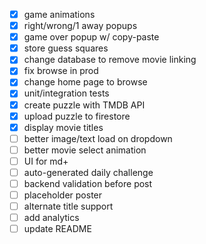 - [x] game animations
- [x] right/wrong/1 away popups
- [x] game over popup w/ copy-paste
- [x] store guess squares
- [x] change database to remove movie linking
- [x] fix browse in prod
- [x] change home page to browse
- [x] unit/integration tests
- [x] create puzzle with TMDB API
- [x] upload puzzle to firestore
- [x] display movie titles
- [ ] better image/text load on dropdown
- [ ] better movie select animation
- [ ] UI for md+
- [ ] auto-generated daily challenge
- [ ] backend validation before post
- [ ] placeholder poster
- [ ] alternate title support
- [ ] add analytics
- [ ] update README
